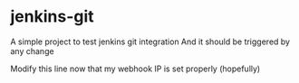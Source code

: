 # jenkins-git
A simple project to test jenkins git integration
And it should be triggered by any change

Modify this line now that my webhook IP is set properly (hopefully)
